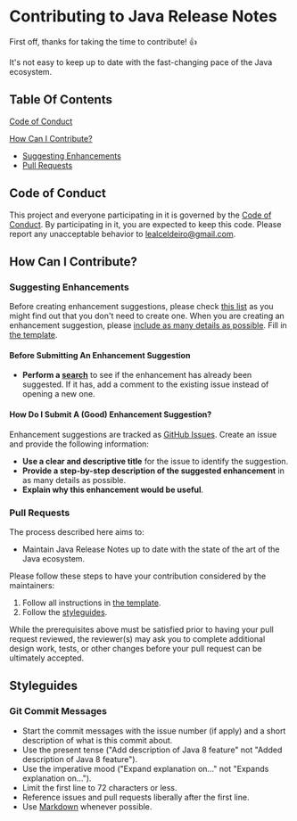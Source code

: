 # Contributing to Java Release Notes

First off, thanks for taking the time to contribute! :+1:

It's not easy to keep up to date with the fast-changing pace of the Java ecosystem.

## Table Of Contents

[Code of Conduct](#code-of-conduct)
  
[How Can I Contribute?](#how-can-i-contribute)

* [Suggesting Enhancements](#suggesting-enhancements)
* [Pull Requests](#pull-requests)

## Code of Conduct

This project and everyone participating in it is governed by the [Code of Conduct](CODE_OF_CONDUCT.md). By
participating in it, you are expected to keep this code. Please report any unacceptable behavior to
[lealceldeiro@gmail.com](mailto:lealceldeiro@gmail.com).

## How Can I Contribute?

### Suggesting Enhancements

Before creating enhancement suggestions, please check [this list](#before-submitting-an-enhancement-suggestion) as you
might find out that you don't need to create one. When you are creating an enhancement suggestion, please
[include as many details as possible](#how-do-i-submit-a-good-enhancement-suggestion). Fill in
[the template](https://github.com/lealceldeiro/gms/blob/master/.github/ISSUE_TEMPLATE/feature_request.md).

#### Before Submitting An Enhancement Suggestion

* **Perform a [search](https://github.com/lealceldeiro/java-release-notes/issues?utf8=%E2%9C%93&q=)** to see if the enhancement has
already been suggested. If it has, add a comment to the existing issue instead of opening a new one.

#### How Do I Submit A (Good) Enhancement Suggestion?

Enhancement suggestions are tracked as [GitHub Issues](https://guides.github.com/features/issues/). Create an issue and provide the
following information:

* **Use a clear and descriptive title** for the issue to identify the suggestion.
* **Provide a step-by-step description of the suggested enhancement** in as many details as possible.
* **Explain why this enhancement would be useful**.

### Pull Requests

The process described here aims to:

* Maintain Java Release Notes up to date with the state of the art of the Java ecosystem.

Please follow these steps to have your contribution considered by the maintainers:

1. Follow all instructions in
[the template](https://github.com/lealceldeiro/java-release-notes/blob/master/.github/PULL_REQUEST_TEMPLATE/pull_request_template.md).
2. Follow the [styleguides](#styleguides).

While the prerequisites above must be satisfied prior to having your pull request reviewed, the reviewer(s) may ask
you to complete additional design work, tests, or other changes before your pull request can be ultimately accepted.

## Styleguides

### Git Commit Messages

* Start the commit messages with the issue number (if apply) and a short description of what is this commit about.
* Use the present tense ("Add description of Java 8 feature" not "Added description of Java 8 feature").
* Use the imperative mood ("Expand explanation on..." not "Expands explanation on...").
* Limit the first line to 72 characters or less.
* Reference issues and pull requests liberally after the first line.
* Use [Markdown](https://daringfireball.net/projects/markdown) whenever possible.
